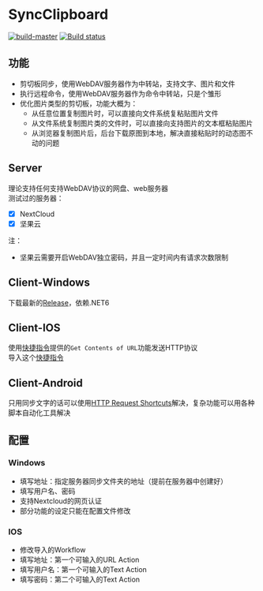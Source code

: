 # SyncClipboard
[![build-master](https://github.com/Jeric-X/SyncClipboard/actions/workflows/build-master.yml/badge.svg)](https://github.com/Jeric-X/SyncClipboard/actions/workflows/build-master.yml)
[![Build status](https://ci.appveyor.com/api/projects/status/4hm1au4xaikj96tr?svg=true)](https://ci.appveyor.com/project/Jeric-X/syncclipboard)

## 功能

- 剪切板同步，使用WebDAV服务器作为中转站，支持文字、图片和文件  
- 执行远程命令，使用WebDAV服务器作为命令中转站，只是个雏形
- 优化图片类型的剪切板，功能大概为：
  - 从任意位置复制图片时，可以直接向文件系统复粘贴图片文件
  - 从文件系统复制图片类的文件时，可以直接向支持图片的文本框粘贴图片
  - 从浏览器复制图片后，后台下载原图到本地，解决直接粘贴时的动态图不动的问题

## Server

理论支持任何支持WebDAV协议的网盘、web服务器  
测试过的服务器：   
- [x] NextCloud  
- [x] 坚果云  

注：
- 坚果云需要开启WebDAV独立密码，并且一定时间内有请求次数限制

## Client-Windows  
下载最新的[Release](https://github.com/Jeric-X/SyncClipboard/releases/)，依赖.NET6

## Client-IOS 
使用[快捷指令](https://apps.apple.com/cn/app/%E5%BF%AB%E6%8D%B7%E6%8C%87%E4%BB%A4/id1462947752)提供的`Get Contents of URL`功能发送HTTP协议  
导入这个[快捷指令](https://www.icloud.com/shortcuts/229cd7657ce544daafc7ece882405b36)

## Client-Android
只用同步文字的话可以使用[HTTP Request Shortcuts](https://play.google.com/store/apps/details?id=ch.rmy.android.http_shortcuts)解决，复杂功能可以用各种脚本自动化工具解决

## 配置

### Windows
- 填写地址：指定服务器同步文件夹的地址（提前在服务器中创建好）
- 填写用户名、密码
- 支持Nextcloud的网页认证
- 部分功能的设定只能在配置文件修改
### IOS
- 修改导入的Workflow
- 填写地址：第一个可输入的URL Action
- 填写用户名：第一个可输入的Text Action
- 填写密码：第二个可输入的Text Action